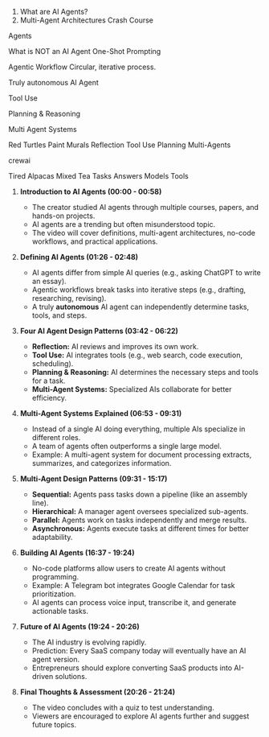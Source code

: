 1. What are AI Agents?
2. Multi-Agent Architectures Crash Course

Agents

What is NOT an AI Agent
One-Shot Prompting

Agentic Workflow
Circular, iterative process.  

Truly autonomous AI Agent

Tool Use

Planning & Reasoning

Multi Agent Systems

Red Turtles Paint Murals
Reflection Tool Use Planning Multi-Agents

crewai

Tired Alpacas Mixed Tea
Tasks Answers Models Tools

1. **Introduction to AI Agents (00:00 - 00:58)**
    
    - The creator studied AI agents through multiple courses, papers, and hands-on projects.
    - AI agents are a trending but often misunderstood topic.
    - The video will cover definitions, multi-agent architectures, no-code workflows, and practical applications.
2. **Defining AI Agents (01:26 - 02:48)**
    
    - AI agents differ from simple AI queries (e.g., asking ChatGPT to write an essay).
    - Agentic workflows break tasks into iterative steps (e.g., drafting, researching, revising).
    - A truly **autonomous** AI agent can independently determine tasks, tools, and steps.
3. **Four AI Agent Design Patterns (03:42 - 06:22)**
    
    - **Reflection:** AI reviews and improves its own work.
    - **Tool Use:** AI integrates tools (e.g., web search, code execution, scheduling).
    - **Planning & Reasoning:** AI determines the necessary steps and tools for a task.
    - **Multi-Agent Systems:** Specialized AIs collaborate for better efficiency.
4. **Multi-Agent Systems Explained (06:53 - 09:31)**
    
    - Instead of a single AI doing everything, multiple AIs specialize in different roles.
    - A team of agents often outperforms a single large model.
    - Example: A multi-agent system for document processing extracts, summarizes, and categorizes information.
5. **Multi-Agent Design Patterns (09:31 - 15:17)**
    
    - **Sequential:** Agents pass tasks down a pipeline (like an assembly line).
    - **Hierarchical:** A manager agent oversees specialized sub-agents.
    - **Parallel:** Agents work on tasks independently and merge results.
    - **Asynchronous:** Agents execute tasks at different times for better adaptability.
6. **Building AI Agents (16:37 - 19:24)**
    
    - No-code platforms allow users to create AI agents without programming.
    - Example: A Telegram bot integrates Google Calendar for task prioritization.
    - AI agents can process voice input, transcribe it, and generate actionable tasks.
7. **Future of AI Agents (19:24 - 20:26)**
    
    - The AI industry is evolving rapidly.
    - Prediction: Every SaaS company today will eventually have an AI agent version.
    - Entrepreneurs should explore converting SaaS products into AI-driven solutions.
8. **Final Thoughts & Assessment (20:26 - 21:24)**
    
    - The video concludes with a quiz to test understanding.
    - Viewers are encouraged to explore AI agents further and suggest future topics.